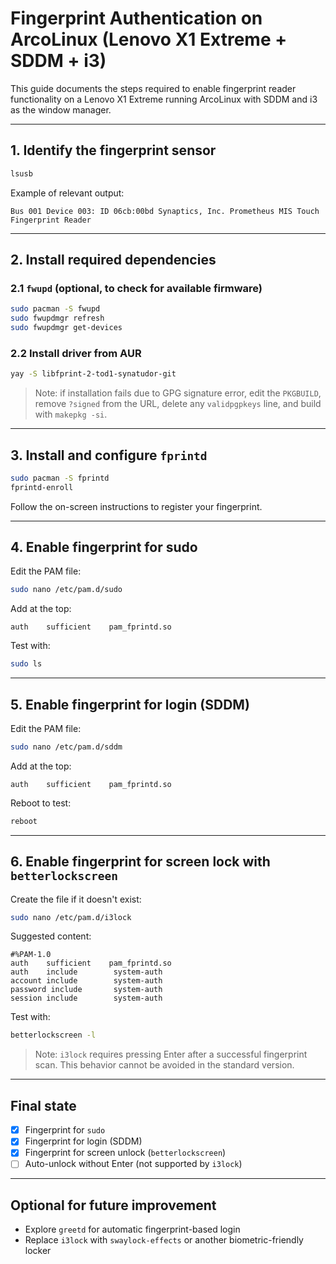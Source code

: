 # Fingerprint Authentication on ArcoLinux (Lenovo X1 Extreme + SDDM + i3)

This guide documents the steps required to enable fingerprint reader functionality on a Lenovo X1 Extreme running ArcoLinux with SDDM and i3 as the window manager.

---

## 1. Identify the fingerprint sensor

```bash
lsusb
```

Example of relevant output:
```
Bus 001 Device 003: ID 06cb:00bd Synaptics, Inc. Prometheus MIS Touch Fingerprint Reader
```

---

## 2. Install required dependencies

### 2.1 `fwupd` (optional, to check for available firmware)
```bash
sudo pacman -S fwupd
sudo fwupdmgr refresh
sudo fwupdmgr get-devices
```

### 2.2 Install driver from AUR
```bash
yay -S libfprint-2-tod1-synatudor-git
```
> Note: if installation fails due to GPG signature error, edit the `PKGBUILD`, remove `?signed` from the URL, delete any `validpgpkeys` line, and build with `makepkg -si`.

---

## 3. Install and configure `fprintd`
```bash
sudo pacman -S fprintd
fprintd-enroll
```

Follow the on-screen instructions to register your fingerprint.

---

## 4. Enable fingerprint for sudo

Edit the PAM file:
```bash
sudo nano /etc/pam.d/sudo
```
Add at the top:
```text
auth    sufficient    pam_fprintd.so
```

Test with:
```bash
sudo ls
```

---

## 5. Enable fingerprint for login (SDDM)

Edit the PAM file:
```bash
sudo nano /etc/pam.d/sddm
```
Add at the top:
```text
auth    sufficient    pam_fprintd.so
```

Reboot to test:
```bash
reboot
```

---

## 6. Enable fingerprint for screen lock with `betterlockscreen`

Create the file if it doesn't exist:
```bash
sudo nano /etc/pam.d/i3lock
```
Suggested content:
```text
#%PAM-1.0
auth    sufficient    pam_fprintd.so
auth    include        system-auth
account include        system-auth
password include       system-auth
session include        system-auth
```

Test with:
```bash
betterlockscreen -l
```

> Note: `i3lock` requires pressing Enter after a successful fingerprint scan. This behavior cannot be avoided in the standard version.

---

## Final state
- [x] Fingerprint for `sudo`
- [x] Fingerprint for login (SDDM)
- [x] Fingerprint for screen unlock (`betterlockscreen`)
- [ ] Auto-unlock without Enter (not supported by `i3lock`)

---

## Optional for future improvement
- Explore `greetd` for automatic fingerprint-based login
- Replace `i3lock` with `swaylock-effects` or another biometric-friendly locker

